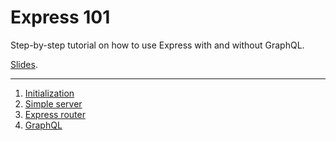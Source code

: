 # Express 101

Step-by-step tutorial on how to use Express with and without GraphQL.

[Slides](https://izeau.github.io/express-101).

---

  1. [Initialization][step-1]
  1. [Simple server][step-2]
  1. [Express router][step-3]
  1. [GraphQL][step-4]

[step-1]: https://github.com/izeau/express-101/tree/step/1-init
[step-2]: https://github.com/izeau/express-101/tree/step/2-simple-server
[step-3]: https://github.com/izeau/express-101/tree/step/3-express-router
[step-4]: https://github.com/izeau/express-101/tree/step/4-graphql
